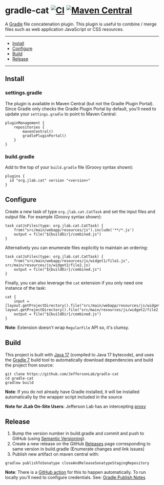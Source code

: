 # gradle-cat [![CI](https://github.com/JeffersonLab/gradle-cat/actions/workflows/ci.yml/badge.svg)](https://github.com/JeffersonLab/gradle-cat/actions/workflows/ci.yml) [![Maven Central](https://badgen.net/maven/v/maven-central/org.jlab/cat)](https://repo1.maven.org/maven2/org/jlab/cat/)
A [Gradle](https://gradle.org/) file concatenation plugin.  This plugin is useful to combine / merge files such as web application JavaScript or CSS resources.

---
 - [Install](https://github.com/JeffersonLab/gradle-cat#install)      
 - [Configure](https://github.com/JeffersonLab/gradle-cat#configure)
 - [Build](https://github.com/JeffersonLab/gradle-cat#build) 
 - [Release](https://github.com/JeffersonLab/gradle-cat#release)
---

## Install
### settings.gradle
The plugin is available in Maven Central (but not the Gradle Plugin Portal).  Since Gradle only checks the Gradle Plugin Portal by default, you'll need to update your `settings.gradle` to point to Maven Central:
```
pluginManagement {
    repositories {
        mavenCentral()
        gradlePluginPortal()
    }
}
```
### build.gradle
Add to the top of your `build.gradle` file (Groovy syntax shown):
```
plugins {
  id "org.jlab.cat" version "<version>"
}
```

## Configure
Create a new task of type `org.jlab.cat.CatTask` and set the input files and output file.  For example (Groovy syntax shown):
```
task catJsFiles(type: org.jlab.cat.CatTask) {
    from("src/main/webapp/resources/js").include('**/*.js')
    output = file("${buildDir}/combined.js")
}
```
Alternatively you can enumerate files explicitly to maintain an ordering:
```
task catJsFiles(type: org.jlab.cat.CatTask) {
    from("src/main/webapp/resources/js/widget1/file1.js", src/main/resources/js/widget2/file2.js)
    output = file("${buildDir}/combined.js")
}
```
Finally, you can also leverage the `cat` extension if you only need one instance of the task:
```
cat {
    input = [layout.getProjectDirectory().file("src/main/webapp/resources/js/widget1/file1.js"), layout.getProjectDirectory().file("src/main/resources/js/widget2/file2.js")]
    output = file("${buildDir}/combined.js")
}
```
**Note**: Extension doesn't wrap `RegularFile` API so, it's clumsy.

## Build
This project is built with [Java 17](https://adoptium.net/) (compiled to Java 17 bytecode), and uses the [Gradle 7](https://gradle.org/) build tool to automatically download dependencies and build the project from source:

```
git clone https://github.com/JeffersonLab/gradle-cat
cd gradle-cat
gradlew build
```
**Note**: If you do not already have Gradle installed, it will be installed automatically by the wrapper script included in the source

**Note for JLab On-Site Users**: Jefferson Lab has an intercepting [proxy](https://gist.github.com/slominskir/92c25a033db93a90184a5994e71d0b78)


## Release
1. Bump the version number in build.gradle and commit and push to GitHub (using [Semantic Versioning](https://semver.org/)).   
1. Create a new release on the GitHub [Releases](https://github.com/JeffersonLab/gradle-cat/releases) page corresponding to same version in build.gradle (Enumerate changes and link issues)
1. Publish new artifact on maven central with:
```
gradlew publishToSonatype closeAndReleaseSonatypeStagingRepository
```
**Note**: There is a [GitHub action](https://github.com/JeffersonLab/gradle-cat/actions/workflows/maven-pubilsh.yml) for this to happen automatically.  To run locally you'll need to configure credentials.  See: [Gradle Publish Notes](https://gist.github.com/slominskir/5fcd5cf84182bf1542c07cbca953904a)
